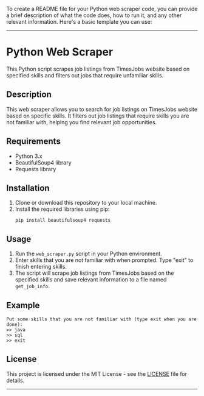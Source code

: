 To create a README file for your Python web scraper code, you can provide a brief description of what the code does, how to run it, and any other relevant information. Here's a basic template you can use:

---

# Python Web Scraper

This Python script scrapes job listings from TimesJobs website based on specified skills and filters out jobs that require unfamiliar skills.

## Description

This web scraper allows you to search for job listings on TimesJobs website based on specific skills. It filters out job listings that require skills you are not familiar with, helping you find relevant job opportunities.

## Requirements

- Python 3.x
- BeautifulSoup4 library
- Requests library

## Installation

1. Clone or download this repository to your local machine.
2. Install the required libraries using pip:
   ```
   pip install beautifulsoup4 requests
   ```

## Usage

1. Run the `web_scraper.py` script in your Python environment.
2. Enter skills that you are not familiar with when prompted. Type "exit" to finish entering skills.
3. The script will scrape job listings from TimesJobs based on the specified skills and save relevant information to a file named `get_job_info`.

## Example

```
Put some skills that you are not familiar with (type exit when you are done): 
>> java
>> sql
>> exit
```

## License

This project is licensed under the MIT License - see the [LICENSE](LICENSE) file for details.

---
